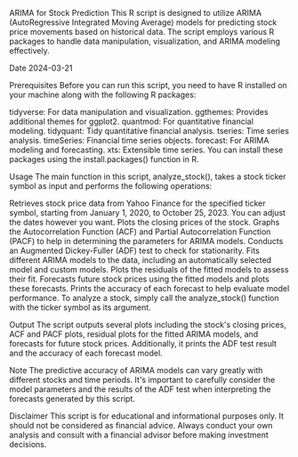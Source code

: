 ARIMA for Stock Prediction
This R script is designed to utilize ARIMA (AutoRegressive Integrated Moving Average) models for predicting stock price movements based on historical data. The script employs various R packages to handle data manipulation, visualization, and ARIMA modeling effectively.

Date
2024-03-21

Prerequisites
Before you can run this script, you need to have R installed on your machine along with the following R packages:

tidyverse: For data manipulation and visualization.
ggthemes: Provides additional themes for ggplot2.
quantmod: For quantitative financial modeling.
tidyquant: Tidy quantitative financial analysis.
tseries: Time series analysis.
timeSeries: Financial time series objects.
forecast: For ARIMA modeling and forecasting.
xts: Extensible time series.
You can install these packages using the install.packages() function in R.

Usage
The main function in this script, analyze_stock(), takes a stock ticker symbol as input and performs the following operations:

Retrieves stock price data from Yahoo Finance for the specified ticker symbol, starting from January 1, 2020, to October 25, 2023. You can adjust the dates however you want.
Plots the closing prices of the stock.
Graphs the Autocorrelation Function (ACF) and Partial Autocorrelation Function (PACF) to help in determining the parameters for ARIMA models.
Conducts an Augmented Dickey-Fuller (ADF) test to check for stationarity.
Fits different ARIMA models to the data, including an automatically selected model and custom models.
Plots the residuals of the fitted models to assess their fit.
Forecasts future stock prices using the fitted models and plots these forecasts.
Prints the accuracy of each forecast to help evaluate model performance.
To analyze a stock, simply call the analyze_stock() function with the ticker symbol as its argument. 

Output
The script outputs several plots including the stock's closing prices, ACF and PACF plots, residual plots for the fitted ARIMA models, and forecasts for future stock prices. Additionally, it prints the ADF test result and the accuracy of each forecast model.

Note
The predictive accuracy of ARIMA models can vary greatly with different stocks and time periods. It's important to carefully consider the model parameters and the results of the ADF test when interpreting the forecasts generated by this script.

Disclaimer
This script is for educational and informational purposes only. It should not be considered as financial advice. Always conduct your own analysis and consult with a financial advisor before making investment decisions.

